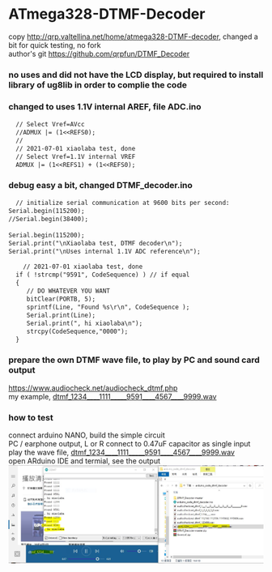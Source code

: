 # ATmega328-DTMF-Decoder  
copy http://qrp.valtellina.net/home/atmega328-DTMF-decoder, changed a bit for quick testing, no fork  
author's git https://github.com/qrpfun/DTMF_Decoder  


### no uses and did not have the LCD display, but required to install library of ug8lib in order to complie the code



### changed to uses 1.1V internal AREF, file ADC.ino

```
  // Select Vref=AVcc
  //ADMUX |= (1<<REFS0);
  //
  // 2021-07-01 xiaolaba test, done
  // Select Vref=1.1V internal VREF
  ADMUX |= (1<<REFS1) + (1<<REFS0);
  ```
  
  
  ### debug easy a bit, changed DTMF_decoder.ino  
  
  ```
    // initialize serial communication at 9600 bits per second:
  Serial.begin(115200);
  //Serial.begin(38400);

  Serial.begin(115200);
  Serial.print("\nXiaolaba test, DTMF decoder\n");
  Serial.print("\nUses internal 1.1V ADC reference\n");

  ```
  
  
  
  ```
      // 2021-07-01 xiaolaba test, done
    if ( !strcmp("9591", CodeSequence) ) // if equal
    {
       // DO WHATEVER YOU WANT
       bitClear(PORTB, 5);
       sprintf(Line, "Found %s\r\n", CodeSequence );
       Serial.print(Line);
       Serial.print(", hi xiaolaba\n");      
       strcpy(CodeSequence,"0000");
    }
  ```
  
  
### prepare the own DTMF wave file, to play by PC and sound card output
https://www.audiocheck.net/audiocheck_dtmf.php  
my example, [dtmf_1234____1111_____9591____4567____9999.wav](dtmf_1234____1111_____9591____4567____9999.wav)   
  
### how to test
connect arduino NANO, build the simple circuit  
PC / earphone output, L or R connect to 0.47uF capacitor as single input  
play the wave file, [dtmf_1234____1111_____9591____4567____9999.wav](dtmf_1234____1111_____9591____4567____9999.wav)  
open ARduino IDE and termial, see the output  
![DTMF_Decoder_test_done.JPG](DTMF_Decoder_test_done.JPG)  
  
  
  
